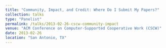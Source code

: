 ```yaml
---
title: "Community, Impact, and Credit: Where Do I Submit My Papers?"
collection: talks
type: "Panelist"
permalink: /talks/2013-02-26-cscw-community-impact
venue: "ACM Conference on Computer-Supported Cooperative Work (CSCW)"
date: 2013-02-26
location: "San Antonio, TX"
---
```


